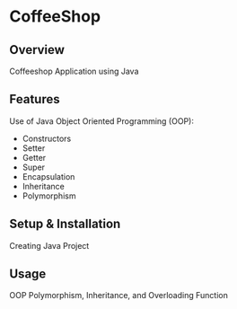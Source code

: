 # CoffeeShop

## Overview
Coffeeshop Application using Java

## Features
Use of Java Object Oriented Programming (OOP):
- Constructors
- Setter
- Getter
- Super
- Encapsulation
- Inheritance
- Polymorphism


## Setup & Installation 
Creating Java Project

## Usage
OOP Polymorphism, Inheritance, and Overloading Function

